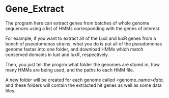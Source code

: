 # Gene_Extract

The program here can extract genes from batches of whole genome sequences using a list of HMMs corresponding with the genes of interest.

For example, if you want to extract all of the LuxI and luxR genes from a bunch of pseudomonas strains, what you do is put all of the pseudomonas genome fastas into one folder, and download HMMs which match conserved domains in luxI and luxR, respectively.

Then, you just tell the progrm what folder the genomes are stored in, how many HMMs are being used, and the paths to each HMM file.

A new folder will be created for each genome called <genome_name>_data_, and these folders will contain the extracted hit genes as well as some data files.
